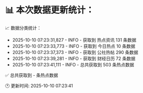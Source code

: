 📊 本次数据更新统计：
==========================

📈 数据分类统计：
- 2025-10-10 07:23:31,827 - INFO - 获取到 热点资讯 131 条数据
- 2025-10-10 07:23:33,773 - INFO - 获取到 今日热点 10 条数据
- 2025-10-10 07:23:37,373 - INFO - 获取到 公社热帖 290 条数据
- 2025-10-10 07:23:39,281 - INFO - 获取到 财经日历 72 条数据
- 2025-10-10 07:23:41,111 - INFO - 总共获取到 503 条热点数据

✅ 总共获取到 - 条热点数据

🕐 更新时间: 2025-10-10 07:23:41
